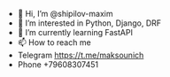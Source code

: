 - 👋 Hi, I’m @shipilov-maxim
- 👀 I’m interested in Python, Django, DRF
- 🌱 I’m currently learning FastAPI
- 📫 How to reach me
- Telegram https://t.me/maksounich
- Phone +79608307451
<!---
shipilov-maxim/shipilov-maxim is a ✨ special ✨ repository because its `README.md` (this file) appears on your GitHub profile.
You can click the Preview link to take a look at your changes.
--->
